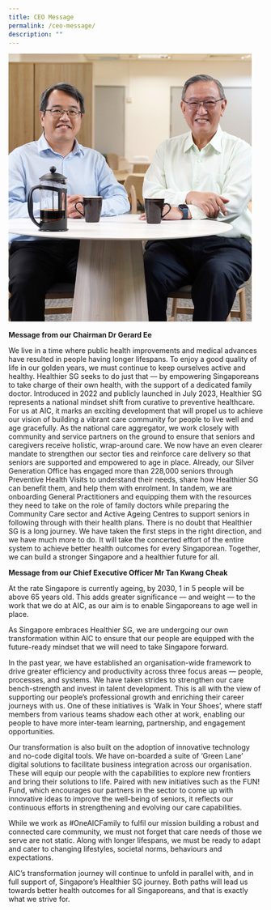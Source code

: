```yaml
---
title: CEO Message
permalink: /ceo-message/
description: ""
---
```

![](/images/banner-1fae7487.png)

**Message from our Chairman
Dr Gerard Ee**

We live in a time where public health improvements and medical advances have resulted in people having longer lifespans. To enjoy a good quality of life in our golden years, we must continue to keep ourselves active and healthy.
Healthier SG seeks to do just that — by empowering Singaporeans to take charge of their own health, with the support of a dedicated family doctor. 
Introduced in 2022 and publicly launched in July 2023, Healthier SG represents a national mindset shift from curative to preventive healthcare. For us at AIC, it marks an exciting development that will propel us to achieve our vision of building a vibrant care community for people to live well and age gracefully. 
As the national care aggregator, we work closely with community and service partners on the ground to ensure that seniors and caregivers receive holistic, wrap-around care. We now have an even clearer mandate to strengthen our sector ties and reinforce care delivery so that seniors are supported and empowered to age in place. 
Already, our Silver Generation Office has engaged more than 228,000 seniors through Preventive Health Visits to understand their needs, share how Healthier SG can benefit them, and help them with enrolment. In tandem, we are onboarding General Practitioners and equipping them with the resources they need to take on the role of family doctors while preparing the Community Care sector and Active Ageing Centres to support seniors in following through with their health plans. 
There is no doubt that Healthier SG is a long journey. We have taken the first steps in the right direction, and we have much more to do. It will take the concerted effort of the entire system to achieve better health outcomes for every Singaporean. Together, we can build a stronger Singapore and a healthier future for all.


**Message from our Chief Executive Officer 
Mr Tan Kwang Cheak**

At the rate Singapore is currently ageing, by 2030, 1 in 5 people will be above 65 years old. This adds greater significance — and weight — to the work that we do at AIC, as our aim is to enable Singaporeans to age well in place. 

As Singapore embraces Healthier SG, we are undergoing our own transformation within AIC to ensure that our people are equipped with the future-ready mindset that we will need to take Singapore forward. 

In the past year, we have established an organisation-wide framework to drive greater efficiency and productivity across three focus areas — people, processes, and systems. We have taken strides to strengthen our care bench-strength and invest in talent development. This is all with the view of supporting our people’s professional growth and enriching their career journeys with us. One of these initiatives is ‘Walk in Your Shoes’, where staff members from various teams shadow each other at work, enabling our people to have more inter-team learning, partnership, and engagement opportunities.

Our transformation is also built on the adoption of innovative technology and no-code digital tools. We have on-boarded a suite of ‘Green Lane’ digital solutions to facilitate business integration across our organisation. These will equip our people with the capabilities to explore new frontiers and bring their solutions to life. Paired with new initiatives such as the FUN! Fund, which encourages our partners in the sector to come up with innovative ideas to improve the well-being of seniors, it reflects our continuous efforts in strengthening and evolving our care capabilities.

While we work as #OneAICFamily to fulfil our mission building a robust and connected care community, we must not forget that care needs of those we serve are not static. Along with longer lifespans, we must be ready to adapt and cater to changing lifestyles, societal norms, behaviours and expectations. 

AIC’s transformation journey will continue to unfold in parallel with, and in full support of, Singapore’s Healthier SG journey. Both paths will lead us towards better health outcomes for all Singaporeans, and that is exactly what we strive for.